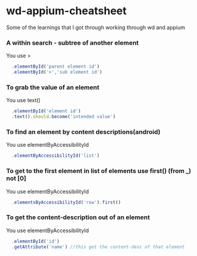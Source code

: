 # wd-appium-cheatsheet
Some of the learnings that I got through working through wd and appium

### A within search - subtree of another element

 You use >
 ```javascript
   .elementById('parent element id')
   .elementById('>','sub element id')
```

### To grab the value of an element
You use text()
```javascript
  .elementById('element id')
  .text().should.become('intended value')
```

### To find an element by content descriptions(android)

You use elementByAccessibilityId

```javascript
  .elementByAccessibilityId('list')
```

### To get to the first element in list of elements use first() (from _) not [0]

You use elementByAccessibilityId

```javascript
  .elementsByAccessibilityId('row').first()
```

### To get the content-description out of an element

You use elementByAccessibilityId

```javascript
  .elementById('id')
  .getAttribute('name') //this get the content-desc of that element
```
